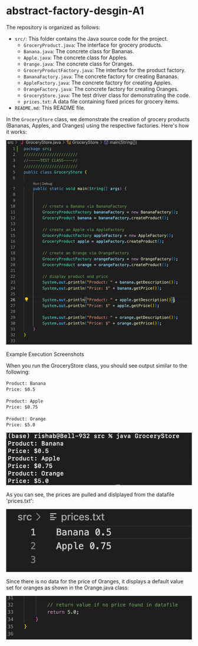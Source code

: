 # abstract-factory-desgin-A1


The repository is organized as follows:

- `src/`: This folder contains the Java source code for the project.
  - `GroceryProduct.java`: The interface for grocery products.
  - `Banana.java`: The concrete class for Bananas.
  - `Apple.java`: The concrete class for Apples.
  - `Orange.java`: The concrete class for Oranges.
  - `GroceryProductFactory.java`: The interface for the product factory.
  - `BananaFactory.java`: The concrete factory for creating Bananas.
  - `AppleFactory.java`: The concrete factory for creating Apples.
  - `OrangeFactory.java`: The concrete factory for creating Oranges.
  - `GroceryStore.java`: The test driver class for demonstrating the code.
  - `prices.txt`: A data file containing fixed prices for grocery items.
- `README.md`: This README file.

In the `GroceryStore` class, we demonstrate the creation of grocery products (Bananas, Apples, and Oranges) using the respective factories. Here's how it works:

![](/images/testclass.png)

Example Execution Screenshots

When you run the GroceryStore class, you should see output similar to the following:

```
Product: Banana
Price: $0.5

Product: Apple
Price: $0.75

Product: Orange
Price: $5.0
```

![](/images/result.png)

As you can see, the prices are pulled and dislplayed from the datafile 'prices.txt':

![](/images/prices.png)

Since there is no data for the price of Oranges, it displays a default value set for oranges as shown in the Orange.java class:

![](/images/orange.png)